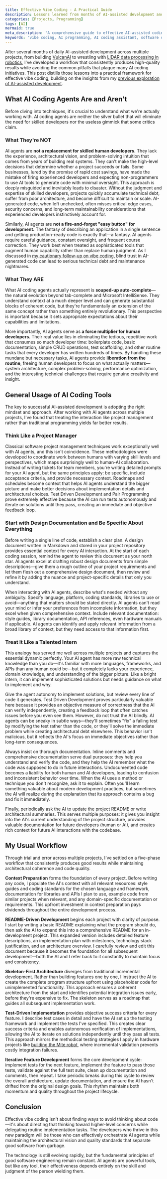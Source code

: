 ```yaml
---
title: Effective Vibe Coding - A Practical Guide
description: Lessons learned from months of AI-assisted development and how to maximize productivity while maintaining code quality
categories: [Projects, Programming]
tags: [AI]
mermaid: true
meta_description: "A comprehensive guide to effective AI-assisted coding, covering best practices, workflow strategies, and lessons learned from real-world development projects."
keywords: "vibe coding, AI programming, AI coding assistant, software development, programming productivity, AI workflow, code quality, developer tools"
---
```


After several months of daily AI-assisted development across multiple projects, from building [VulcanAI](https://stevengann.com/posts/VulcanAI/) to wrestling with [LIDAR data processing in robotics](https://stevengann.com/posts/Robot/), I've developed a workflow that consistently produces high-quality results while avoiding the common pitfalls that plague many AI coding initiatives. This post distills those lessons into a practical framework for effective vibe coding, building on the insights from my [previous exploration of AI-assisted development](https://stevengann.com/posts/Vibe-Coding/).

## What AI Coding Agents Are and Aren't

Before diving into techniques, it's crucial to understand what we're actually working with. AI coding agents are neither the silver bullet that will eliminate the need for skilled developers nor the useless gimmick that some critics claim.

### What They're NOT

AI agents are **not a replacement for skilled human developers.** They lack the experience, architectural vision, and problem-solving intuition that comes from years of building real systems. They can't make the high-level decisions that determine whether a project succeeds or fails. Some businesses, lured by the promise of rapid cost savings, have made the mistake of firing experienced developers and expecting non-programmers to use AI tools to generate code with minimal oversight. This approach is deeply misguided and inevitably leads to disaster. Without the judgment and expertise of skilled developers, projects quickly accumulate technical debt, suffer from poor architecture, and become difficult to maintain or scale. AI-generated code, when left unchecked, often misses critical edge cases, security concerns, and long-term maintainability considerations that experienced developers instinctively account for.

Similarly, AI agents are **not a fire-and-forget "easy button" for development.** The fantasy of describing an application in a single sentence and getting production-ready code is exactly that—a fantasy. AI agents require careful guidance, constant oversight, and frequent course correction. They work best when treated as sophisticated tools that augment human capability rather than replace human judgment. As I discussed in [my cautionary follow-up on vibe coding](https://stevengann.com/posts/Vibe-Coding-Again/), blind trust in AI-generated code can lead to serious technical debt and maintenance nightmares.

### What They ARE

What AI coding agents actually represent is **souped-up auto-complete**—the natural evolution beyond tab-complete and Microsoft IntelliSense. They understand context at a much deeper level and can generate substantial blocks of coherent code, but they're fundamentally an extension of the same concept rather than something entirely revolutionary. This perspective is important because it sets appropriate expectations about their capabilities and limitations.

More importantly, AI agents serve as **a force multiplier for human developers.** Their real value lies in eliminating the tedious, repetitive work that consumes so much developer time: boilerplate code, basic documentation, simple CRUD operations, test scaffolding, and other routine tasks that every developer has written hundreds of times. By handling these mundane but necessary tasks, AI agents provide **liberation from the routine**, freeing human developers to focus on what actually matters—system architecture, complex problem-solving, performance optimization, and the interesting technical challenges that require genuine creativity and insight.

## General Usage of AI Coding Tools

The key to successful AI-assisted development is adopting the right mindset and approach. After working with AI agents across multiple projects, I've found that treating the interaction like project management rather than traditional programming yields far better results.

### Think Like a Project Manager

Classical software project management techniques work exceptionally well with AI agents, and this isn't coincidence. These methodologies were developed to coordinate work between humans with varying skill levels and perspectives, which maps surprisingly well to human-AI collaboration. Instead of writing tickets for team members, you're writing detailed prompts for your AI agent, but the same principles apply: be specific, include acceptance criteria, and provide necessary context. Roadmaps and schedules become context that helps AI agents understand the bigger picture and make better decisions about implementation details and architectural choices. Test Driven Development and Pair Programming prove extremely effective because the AI can run tests autonomously and iterate on solutions until they pass, creating an immediate and objective feedback loop.

### Start with Design Documentation and Be Specific About Everything

Before writing a single line of code, establish a clear plan. A design document written in Markdown and stored in your project repository provides essential context for every AI interaction. At the start of each coding session, remind the agent to review this document as your north star. AI agents excel at drafting robust design documents from simple descriptions—give them a rough outline of your project requirements and let them flesh out a comprehensive design document, then review and refine it by adding the nuance and project-specific details that only you understand.

When interacting with AI agents, describe what's needed without any ambiguity. Specify language, platform, coding standards, libraries to use or avoid—anything that matters should be stated directly. AI agents can't read your mind or infer your preferences from incomplete information, but they excel when given comprehensive context. Include relevant documentation: style guides, library documentation, API references, even hardware manuals if applicable. AI agents can identify and apply relevant information from a broad library of context, but they need access to that information first.

### Treat It Like a Talented Intern

This analogy has served me well across multiple projects and captures the essential dynamic perfectly. Your AI agent has more raw technical knowledge than you do—it's familiar with more languages, frameworks, and APIs than any human could be—but it completely lacks your experience, domain knowledge, and understanding of the bigger picture. Like a bright intern, it can implement sophisticated solutions but needs guidance on what to implement and why.

Give the agent autonomy to implement solutions, but review every line of code it generates. Test Driven Development proves particularly valuable here because it provides an objective measure of correctness that the AI can verify independently, creating a feedback loop that often catches issues before you even see them. However, do not trust the AI blindly. AI agents can be sneaky in subtle ways—they'll sometimes "fix" a failing test by modifying the test rather than the code, or they'll solve the immediate problem while creating architectural debt elsewhere. This behavior isn't malicious, but it reflects the AI's focus on immediate objectives rather than long-term consequences.

Always insist on thorough documentation. Inline comments and comprehensive documentation serve dual purposes: they help you understand and verify the code, and they help the AI remember what the code was supposed to do in future interactions. Undocumented code becomes a liability for both human and AI developers, leading to confusion and inconsistent behavior over time. When the AI uses a method or technique you don't recognize, ask it to explain. Often you'll learn something valuable about modern development practices, but sometimes the AI will realize during the explanation that its approach contains a bug and fix it immediately.

Finally, periodically ask the AI to update the project README or write architectural summaries. This serves multiple purposes: it gives you insight into the AI's current understanding of the project structure, provides valuable documentation for future developers (human or AI), and creates rich context for future AI interactions with the codebase.

## My Usual Workflow

Through trial and error across multiple projects, I've settled on a five-phase workflow that consistently produces good results while maintaining architectural coherence and code quality.

**Context Preparation** forms the foundation of every project. Before writing any code, I populate the AI's context with all relevant resources: style guides and coding standards for the chosen language and framework, documentation for libraries and APIs I plan to use, example code from similar projects when relevant, and any domain-specific documentation or requirements. This upfront investment in context preparation pays dividends throughout the entire development process.

**README-Driven Development** begins each project with clarity of purpose. I start by writing a basic README explaining what the program should do, then ask the AI to expand this into a comprehensive README for an in-development project. This expanded version includes detailed feature descriptions, an implementation plan with milestones, technology stack justification, and an architecture overview. I carefully review and edit this document because it becomes the foundation for all subsequent development—both the AI and I refer back to it constantly to maintain focus and consistency.

**Skeleton-First Architecture** diverges from traditional incremental development. Rather than building features one by one, I instruct the AI to create the complete program structure upfront using placeholder code for unimplemented functionality. This approach ensures a coherent architecture from the start and identifies potential integration issues early, before they're expensive to fix. The skeleton serves as a roadmap that guides all subsequent implementation work.

**Test-Driven Implementation** provides objective success criteria for every feature. I describe test cases in detail and have the AI set up the testing framework and implement the tests I've specified. This creates clear success criteria and enables autonomous verification of implementations, allowing the AI to iterate on solutions independently until they pass all tests. This approach mirrors the methodical testing strategies I apply in hardware projects like [building the Mite robot](https://stevengann.com/posts/Robot/), where incremental validation prevents costly integration failures.

**Iterative Feature Development** forms the core development cycle: implement tests for the next feature, implement the feature to pass those tests, validate against the full test suite, clean up documentation and comments, then repeat. I take periodic breaks during this cycle to review the overall architecture, update documentation, and ensure the AI hasn't drifted from the original design goals. This rhythm maintains both momentum and quality throughout the project lifecycle.

## Conclusion

Effective vibe coding isn't about finding ways to avoid thinking about code—it's about directing that thinking toward higher-level concerns while delegating routine implementation tasks. The developers who thrive in this new paradigm will be those who can effectively orchestrate AI agents while maintaining the architectural vision and quality standards that separate good software from garbage.

The technology is still evolving rapidly, but the fundamental principles of good software engineering remain constant. AI agents are powerful tools, but like any tool, their effectiveness depends entirely on the skill and judgment of the person wielding them.
